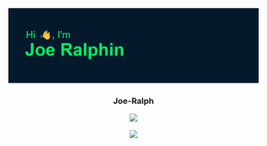 <img src="https://github.com/Joe-Ralph/Joe-Ralph/blob/main/header.png" alt="banner that says Joe Ralphin - software developer">
<p align="center">
  <h3 align="center">Joe-Ralph</h3>
<p align="center">
<p align = "center">
    <img src="https://github-readme-stats.vercel.app/api?username=Joe-Ralph&count_private=true&hide=issues&show_icons=true"/>
</p>
  
<p align = "center">
    <img src="https://github-readme-stats.vercel.app/api/top-langs/?username=Joe-Ralph&hide=c&langs_count=6"/>
</p>
